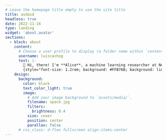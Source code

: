 ```yaml
---
# Leave the homepage title empty to use the site title
title: asdasd
headless: true
date: 2022-11-16
type: landing
widget: 'about.avatar'
sections:
  - block: about
    content:
      # Choose a user profile to display (a folder name within `content/authors/`)
      username: luiscachog
      text: |-
        👋 Hi, there! I'm **Alice**, a machine learning researcher at Netflix.
        {style="font-size: 1.2rem; background: #FFB76B; background: linear-gradient(to right, #FFB76B 0%, #FFA73D 30%, #FF7C00 60%, #FF7F04 100%); -webkit-background-clip: text; -webkit-text-fill-color: transparent;"}
    design:
      background:
        color: black
        text_color_light: true
        image:
          # Add your image background to `assets/media/`.
          filename: space.jpg
          filters:
            brightness: 0.4
          size: cover
          position: center
          parallax: false
      # css_class: d-flex fullscreen align-items-center
---
```

